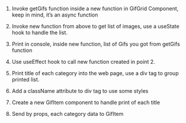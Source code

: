 1. Invoke getGifs function inside a new function in 
GifGrid Component, keep in mind, it’s an async 
function

2. Invoke new function from above to get list of images, 
use a useState hook to handle the list.

3. Print in console, inside new function, list of Gifs you 
got from getGifs function

4. Use useEffect hook to call new function created in 
point 2.

5. Print title of each category into the web page, use a 
div tag to group printed list.

6. Add a className attribute to div tag to use some 
styles

7. Create a new GifItem component to handle print of 
each title

8. Send by props, each category data to GifItem
